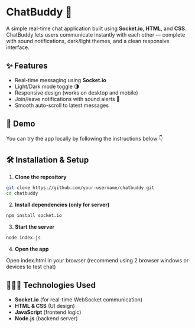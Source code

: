 # ChatBuddy 💬

A simple real-time chat application built using **Socket.io**, **HTML**, and **CSS**.  
ChatBuddy lets users communicate instantly with each other — complete with sound notifications, dark/light themes, and a clean responsive interface.

## ✨ Features

- Real-time messaging using **Socket.io**
- Light/Dark mode toggle 🌗
- Responsive design (works on desktop and mobile)
- Join/leave notifications with sound alerts 🔔
- Smooth auto-scroll to latest messages

## 🚀 Demo

You can try the app locally by following the instructions below 👇

## 🛠️ Installation & Setup

1. **Clone the repository**

```bash
git clone https://github.com/your-username/chatbuddy.git
cd chatbuddy
```

2. **Install dependencies (only for server)**

```bash
npm install socket.io
```

3. **Start the server**
```bash
node index.js
```

4. **Open the app**

Open index.html in your browser (recommend using 2 browser windows or devices to test chat)

## 🧑🏻‍💻 Technologies Used

- **Socket.io** (for real-time WebSocket communication)
- **HTML & CSS** (UI design)
- **JavaScript** (frontend logic)
- **Node.js** (backend server)
